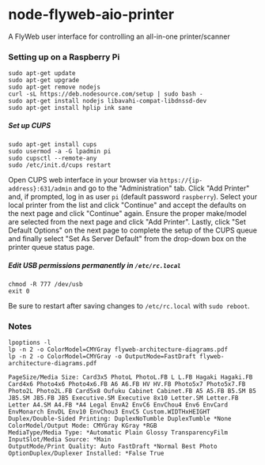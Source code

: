 # node-flyweb-aio-printer

A FlyWeb user interface for controlling an all-in-one printer/scanner

### Setting up on a Raspberry Pi

```
sudo apt-get update
sudo apt-get upgrade
sudo apt-get remove nodejs
curl -sL https://deb.nodesource.com/setup | sudo bash -
sudo apt-get install nodejs libavahi-compat-libdnssd-dev
sudo apt-get install hplip ink sane
```

##### Set up CUPS

```
sudo apt-get install cups
sudo usermod -a -G lpadmin pi
sudo cupsctl --remote-any
sudo /etc/init.d/cups restart
```

Open CUPS web interface in your browser via `https://{ip-address}:631/admin` and go to the "Administration" tab. Click "Add Printer" and, if prompted, log in as user `pi` (default password `raspberry`). Select your local printer from the list and click "Continue" and accept the defaults on the next page and click "Continue" again. Ensure the proper make/model are selected from the next page and click "Add Printer". Lastly, click "Set Default Options" on the next page to complete the setup of the CUPS queue and finally select "Set As Server Default" from the drop-down box on the printer queue status page.

##### Edit USB permissions permanently in `/etc/rc.local`

```
chmod -R 777 /dev/usb
exit 0
```

Be sure to restart after saving changes to `/etc/rc.local` with `sudo reboot`.

### Notes

```
lpoptions -l
lp -n 2 -o ColorModel=CMYGray flyweb-architecture-diagrams.pdf
lp -n 2 -o ColorModel=CMYGray -o OutputMode=FastDraft flyweb-architecture-diagrams.pdf
```

```
PageSize/Media Size: Card3x5 PhotoL PhotoL.FB L L.FB Hagaki Hagaki.FB Card4x6 Photo4x6 Photo4x6.FB A6 A6.FB HV HV.FB Photo5x7 Photo5x7.FB Photo2L Photo2L.FB Card5x8 Oufuku Cabinet Cabinet.FB A5 A5.FB B5.SM B5 JB5.SM JB5.FB JB5 Executive.SM Executive 8x10 Letter.SM Letter.FB Letter A4.SM A4.FB *A4 Legal EnvA2 EnvC6 EnvChou4 Env6 EnvCard EnvMonarch EnvDL Env10 EnvChou3 EnvC5 Custom.WIDTHxHEIGHT
Duplex/Double-Sided Printing: DuplexNoTumble DuplexTumble *None
ColorModel/Output Mode: CMYGray KGray *RGB
MediaType/Media Type: *Automatic Plain Glossy TransparencyFilm
InputSlot/Media Source: *Main
OutputMode/Print Quality: Auto FastDraft *Normal Best Photo
OptionDuplex/Duplexer Installed: *False True
```